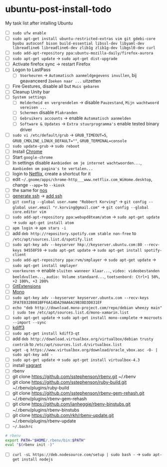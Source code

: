 ubuntu-post-install-todo
========================

My task list after intalling Ubuntu

* [ ] `sudo ufw enable`
* [ ] `sudo apt-get install ubuntu-restricted-extras vim git gdebi-core byobu autoconf bison build-essential libssl-dev libyaml-dev libreadline6 libreadline6-dev zlib1g zlib1g-dev libgsl0-dev curl`
* [ ] `sudo add-apt-repository ppa:ubuntu-mozilla-daily/firefox-aurora`
* [ ] `sudo apt-get update` -> `sudo apt-get dist-upgrade`
* [ ] Activate firefox sync -> restart Firefox
* [ ] Logon to LastPass
  * [ ] `Voorkeuren` -> `Automatisch aanmeldgegevens invullen`, bij geavanceerd `Zoeken naar ...` uitzetten
 * [ ] Fire Gestures, disable all but `Muis gebaren`
* [ ] Cleanup Unity bar
* [ ] `System settings`
  * [ ] `Helderheid en vergrendelen` -> disable `Pauzestand`, `Mijn wachtwoord vereisen ...`
  * [ ] `Schermen` disable `Plakranden`
  * [ ] `Gebruikers accounts` -> enable `Automatisch aanmelden`
  * [ ] `Software & Updates` -> `Extra stuurprogramma's` enable tested binary driver
* [ ] `sudo vi /etc/default/grub` -> `GRUB_TIMEOUT=5`, `GRUB_CMDLINE_LINUX_DEFAULT=""`, `GRUB_TERMINAL=console`
* [ ] `sudo update-grub` -> `sudo reboot`
* [ ] Install [Chrome](https://www.google.nl/chrome/browser/desktop/index.html)
* [ ] Start `google-chrome`
 * [ ] In settings disable `Aanbieden om je internet wachtwoorden...`, `Aanbieden om pagina's te vertalen...`
 * [ ] login to [Netflix](http://www.netflix.com/), create a shortcut for it
 * [ ] edit `~/.gnome/apps/chrome-http___www.netflix.com_WiHome.desktop`, change `--app=` to `--kiosk `
 * [ ] the same for [nos](http://nos.nl/)
* [ ] [generate ssh](https://help.github.com/articles/generating-ssh-keys/) -> [add ssh](https://github.com/settings/ssh)
* [ ] `git config --global user.name "Robbert Korving"` -> `git config --global user.email "r.korving@gmail.com"` -> `git config --global core.editor vim`
* [ ] `sudo add-apt-repository ppa:webupd8team/atom` -> `sudo apt-get update` -> `sudo apt-get install atom`
 * [ ] `apm login` -> `apm stars -i`
* [ ] add `deb http://repository.spotify.com stable non-free` to `/etc/apt/sources.list.d/spotify.list`
 * [ ] `sudo apt-key adv --keyserver hkp://keyserver.ubuntu.com:80 --recv-keys 94558F59` -> `sudo apt-get update` -> `sudo apt-get install spotify-client`
* [ ] `sudo add-apt-repository ppa:rvm/smplayer` -> `sudo apt-get update` -> `sudo apt-get install smplayer`
 * [ ] `voorkeuren` -> enable `sluiten wanneer klaar...`, `video: videobestanden beeldvullen...`, `audio: Volume standaard...`, `toetsenbord: Ctrl+1 50%, +2 100%, +3 200%`
* [ ] [GitExtensions](https://github.com/gitextensions/gitextensions)
 * [ ] [Mono](http://www.mono-project.com/docs/getting-started/install/linux/)
  * [ ] `sudo apt-key adv --keyserver keyserver.ubuntu.com --recv-keys 3FA7E0328081BFF6A14DA29AA6A19B38D3D831EF`
  * [ ] `echo "deb http://download.mono-project.com/repo/debian wheezy main" | sudo tee /etc/apt/sources.list.d/mono-xamarin.list`
  * [ ] `sudo apt-get update` -> `sudo apt-get install mono-complete` -> `mozroots --import --sync`
 * [ ] [kdiff3](http://kdiff3.sourceforge.net/)
  * [ ] `sudo apt-get install kdiff3-qt`
* [ ] add `deb http://download.virtualbox.org/virtualbox/debian trusty contrib` to `/etc/apt/sources.list.d/virtualbox.list`
 * [ ] `wget -q https://www.virtualbox.org/download/oracle_vbox.asc -O- | sudo apt-key add -`
 * [ ] `sudo apt-get update` -> `sudo apt-get install virtualbox-4.3`
* [ ] install [vagrant](https://www.vagrantup.com/downloads)
* [ ] rbenv
 * [ ] git clone https://github.com/sstephenson/rbenv.git ~/.rbenv
 * [ ] git clone https://github.com/sstephenson/ruby-build.git ~/.rbenv/plugins/ruby-build
 * [ ] git clone https://github.com/sstephenson/rbenv-gem-rehash.git ~/.rbenv/plugins/rbenv-gem-rehash
 * [ ] git clone https://github.com/ianheggie/rbenv-binstubs.git ~/.rbenv/plugins/rbenv-binstubs
 * [ ] git clone https://github.com/rkh/rbenv-update.git ~/.rbenv/plugins/rbenv-update
 * [ ] `~/.bashrc`
 ```bash
 # rbenv
 export PATH="$HOME/.rbenv/bin:$PATH"
 eval "$(rbenv init -)"
 ```
* [ ] `curl -sL https://deb.nodesource.com/setup | sudo bash -` -> `sudo apt-get install nodejs`
